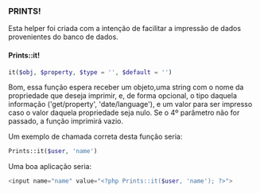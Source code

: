 ### PRINTS!

Esta helper foi criada com a intenção de facilitar a impressão de dados provenientes do banco de dados.

#### Prints::it!
```php
it($obj, $property, $type = '', $default = '')
```
Bom, essa função espera receber um objeto,uma string com o nome da propriedade que deseja imprimir, e, de forma opcional, o tipo daquela informação ('get/property', 'date/language'), e um valor para ser impresso caso o valor daquela propriedade seja nulo. Se o 4º parâmetro não for passado, a função imprimirá vazio.

Um exemplo de chamada correta desta função seria:
```php
Prints::it($user, 'name')
```
Uma boa aplicação seria:
```php
<input name="name" value="<?php Prints::it($user, 'name'); ?>">
```